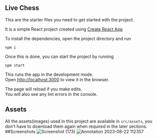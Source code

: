 ## Live Chess

This are the starter files you need to get started with the project.

It is a simple React project created using [Create React App](https://github.com/facebook/create-react-app)

To install the dependencies, open the project directory and run

```
npm i
```

Once this is done, you can start the project by running

`npm start`

This runs the app in the development mode.<br />
Open [http://localhost:3000](http://localhost:3000) to view it in the browser.

The page will reload if you make edits.<br />
You will also see any lint errors in the console.

## Assets

All the assets(images) used in this project are available in `src/assets`, you don't have to download them again when required in the later sections.
##Screenshots
![Screenshot (173)](https://github.com/RGbored/Chess/assets/96464052/240928dd-c3ae-4501-ac7d-3639901a730f)
![Annotation 2023-08-22 112357](https://github.com/RGbored/Chess/assets/96464052/7478ac7e-8cdd-4bef-95f5-df7df5f1d5ff)

